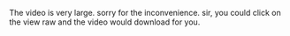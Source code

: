 The video is very large.
sorry for the inconvenience.
sir, you could click on the view raw and the video would download for you.
